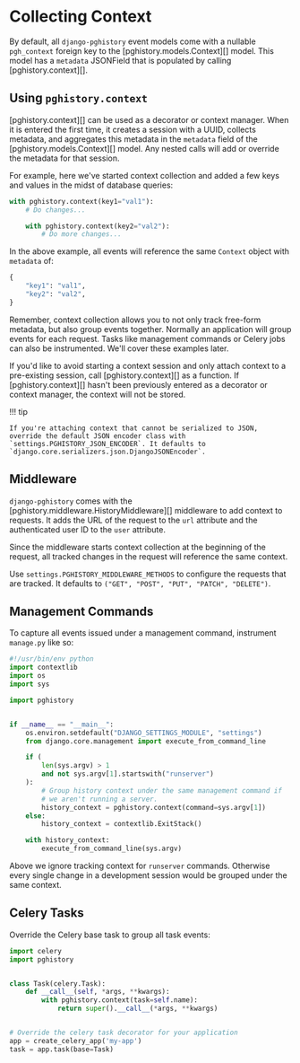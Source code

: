# Collecting Context

By default, all `django-pghistory` event models come with a nullable `pgh_context` foreign key to the [pghistory.models.Context][] model. This model has a `metadata` JSONField that is populated by calling [pghistory.context][].

## Using `pghistory.context`

[pghistory.context][] can be used as a decorator or context manager. When it is entered the first time, it creates a session with a UUID, collects metadata, and aggregates this metadata in the `metadata` field of the [pghistory.models.Context][] model. Any nested calls will add or override the metadata for that session.

For example, here we've started context collection and added a few keys and values in the midst of database queries:

```python
with pghistory.context(key1="val1"):
    # Do changes...

    with pghistory.context(key2="val2"):
        # Do more changes...
```

In the above example, all events will reference the same `Context` object with `metadata` of:

```python
{
    "key1": "val1",
    "key2": "val2",
}
```

Remember, context collection allows you to not only track free-form metadata, but also group events together. Normally an application will group events for each request. Tasks like management commands or Celery jobs can also be instrumented. We'll cover these examples later.

If you'd like to avoid starting a context session and only attach context to a pre-existing session, call [pghistory.context][] as a function. If [pghistory.context][] hasn't been previously entered as a decorator or context manager, the context will not be stored.

!!! tip

    If you're attaching context that cannot be serialized to JSON, override the default JSON encoder class with `settings.PGHISTORY_JSON_ENCODER`. It defaults to `django.core.serializers.json.DjangoJSONEncoder`.

<a id="middleware"></a>
## Middleware

`django-pghistory` comes with the [pghistory.middleware.HistoryMiddleware][] middleware to add context to requests. It adds the URL of the request to the `url` attribute and the authenticated user ID to the `user` attribute.

Since the middleware starts context collection at the beginning of the request, all tracked changes in the request will reference the same context.

Use `settings.PGHISTORY_MIDDLEWARE_METHODS` to configure the requests that are tracked. It defaults to `("GET", "POST", "PUT", "PATCH", "DELETE")`.

## Management Commands

To capture all events issued under a management command, instrument `manage.py` like so:

```python
#!/usr/bin/env python
import contextlib
import os
import sys

import pghistory


if __name__ == "__main__":
    os.environ.setdefault("DJANGO_SETTINGS_MODULE", "settings")
    from django.core.management import execute_from_command_line

    if (
        len(sys.argv) > 1
        and not sys.argv[1].startswith("runserver")
    ):
        # Group history context under the same management command if
        # we aren't running a server.
        history_context = pghistory.context(command=sys.argv[1])
    else:
        history_context = contextlib.ExitStack()

    with history_context:
        execute_from_command_line(sys.argv)
```

Above we ignore tracking context for `runserver` commands. Otherwise every single change in a development session would be grouped under the same context.

## Celery Tasks

Override the Celery base task to group all
task events:

```python
import celery
import pghistory


class Task(celery.Task):
    def __call__(self, *args, **kwargs):
        with pghistory.context(task=self.name):
            return super().__call__(*args, **kwargs)


# Override the celery task decorator for your application
app = create_celery_app('my-app')
task = app.task(base=Task)
```
